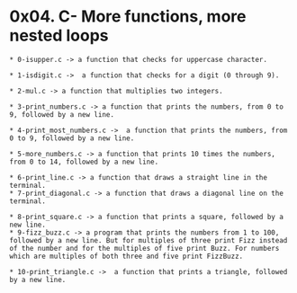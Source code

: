 # 0x04. C- More functions, more nested loops

	* 0-isupper.c -> a function that checks for uppercase character.

	* 1-isdigit.c ->  a function that checks for a digit (0 through 9).

	* 2-mul.c -> a function that multiplies two integers.

	* 3-print_numbers.c -> a function that prints the numbers, from 0 to 9, followed by a new line.

	* 4-print_most_numbers.c ->  a function that prints the numbers, from 0 to 9, followed by a new line.

	* 5-more_numbers.c -> a function that prints 10 times the numbers, from 0 to 14, followed by a new line.

	* 6-print_line.c -> a function that draws a straight line in the terminal.
	* 7-print_diagonal.c -> a function that draws a diagonal line on the terminal.

	* 8-print_square.c -> a function that prints a square, followed by a new line.
	* 9-fizz_buzz.c -> a program that prints the numbers from 1 to 100, followed by a new line. But for multiples of three print Fizz instead of the number and for the multiples of five print Buzz. For numbers which are multiples of both three and five print FizzBuzz.

	* 10-print_triangle.c ->  a function that prints a triangle, followed by a new line.
